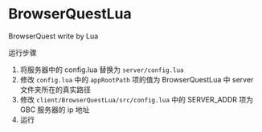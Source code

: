 # BrowserQuestLua
BrowserQuest write by Lua

运行步骤
1. 将服务器中的 config.lua 替换为 `server/config.lua`
2. 修改 `config.lua` 中的 `appRootPath` 项的值为 BrowserQuestLua 中 server 文件夹所在的真实路径
3. 修改 `client/BrowserQuestLua/src/config.lua` 中的 SERVER_ADDR 项为 GBC 服务器的 ip 地址
4. 运行

